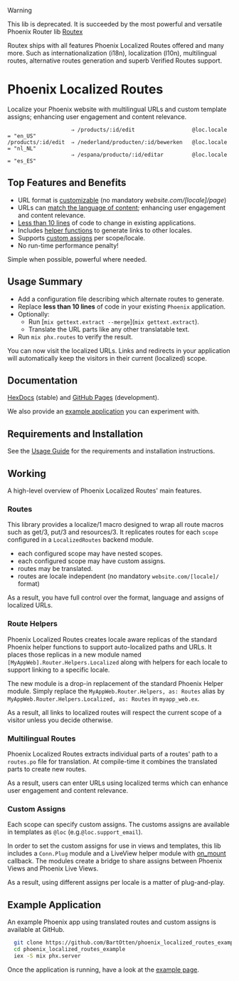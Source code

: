 > [!WARNING]
> This lib is deprecated. It is succeeded by the most powerful and versatile
> Phoenix Router lib [Routex](https://github.com/BartOtten/routex/)
>
> Routex ships with all features Phoenix Localized Routes offered and many more.
> Such as internationalization (i18n), localization (l10n), multilingual routes,
> alternative routes generation and superb Verified Routes support.

# Phoenix Localized Routes

Localize your Phoenix website with multilingual URLs and custom template assigns;
enhancing user engagement and content relevance.

                        ⇒ /products/:id/edit                  @loc.locale = "en_US"
    /products/:id/edit  ⇒ /nederland/producten/:id/bewerken   @loc.locale = "nl_NL"
                        ⇒ /espana/producto/:id/editar         @loc.locale = "es_ES"


## Top Features and Benefits

- URL format is [customizable](#routes) (no mandatory _website.com/[locale]/page_)
- URLs can [match the language of content](#multilingual-routes); enhancing user
  engagement and content relevance.
- [Less than 10 lines](USAGE.md#helpers) of code to change in existing applications.
- Includes [helper functions](#route-helpers) to generate links to other locales.
- Supports [custom assigns](#custom-assigns) per scope/locale.
- No run-time performance penalty!

Simple when possible, powerful where needed.


## Usage Summary

- Add a configuration file describing which alternate routes to generate.
- Replace **less than 10 lines** of code in your existing `Phoenix` application.
- Optionally:
  - Run [`mix gettext.extract --merge`](`mix gettext.extract`).
  - Translate the URL parts like any other translatable text.
- Run `mix phx.routes` to verify the result.

You can now visit the localized URLs. Links and redirects in your application will
automatically keep the visitors in their current (localized) scope.

## Documentation

[HexDocs](https://hexdocs.pm/phoenix_localized_routes/) (stable)
and [GitHub Pages](https://bartotten.github.io/phoenix_localized_routes/) (development).

We also provide an [example application](#example-application) you can experiment with.

## Requirements and Installation

See the [Usage Guide](USAGE.md) for the requirements and installation instructions.

## Working

A high-level overview of Phoenix Localized Routes' main features.

### Routes

This library provides a localize/1 macro designed to wrap all route macros such as
get/3, put/3 and resources/3. It replicates routes for each `scope` configured in
a `LocalizedRoutes` backend module.

- each configured scope may have nested scopes.
- each configured scope may have custom assigns.
- routes may be translated.
- routes are locale independent (no mandatory `website.com/[locale]/` format)

As a result, you have full control over the format, language and assigns of localized URLs.

### Route Helpers

Phoenix Localized Routes creates locale aware replicas of the standard Phoenix helper
functions to support auto-localized paths and URLs. It places those replicas in a new
module named `[MyAppWeb].Router.Helpers.Localized` along with helpers for each locale
to support linking to a specific locale.

The new module is a drop-in replacement of the standard Phoenix Helper module.
Simply replace the `MyAppWeb.Router.Helpers, as: Routes` alias by
`MyAppWeb.Router.Helpers.Localized, as: Routes` in `myapp_web.ex`.

As a result, all links to localized routes will respect the current scope of a visitor
unless you decide otherwise.


### Multilingual Routes

Phoenix Localized Routes extracts individual parts of a routes' path to a `routes.po` file
for translation. At compile-time it combines the translated parts to create new routes.

As a result, users can enter URLs using localized terms which can enhance user engagement
and content relevance.


### Custom Assigns

Each scope can specify custom assigns. The customs assigns are available in templates
as `@loc` (e.g.`@loc.support_email`).

In order to set the custom assigns for use in views and templates, this lib includes
a `Conn.Plug` module and a LiveView helper module with
[on_mount](https://hexdocs.pm/phoenix_live_view/Phoenix.LiveView.html#on_mount/1) callback.
The modules create a bridge to share assigns between Phoenix Views and Phoenix Live Views.

As a result, using different assigns per locale is a matter of plug-and-play.


## Example Application

An example Phoenix app using translated routes and custom assigns is available at GitHub.

``` bash
  git clone https://github.com/BartOtten/phoenix_localized_routes_example.git
  cd phoenix_localized_routes_example
  iex -S mix phx.server
```

Once the application is running, have a look at the
[example page](http://localhost:4000/europe/nl/producten/).
